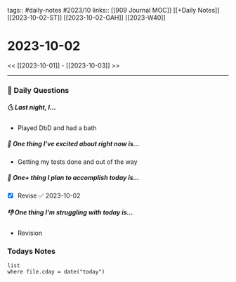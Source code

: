tags:: #daily-notes #2023/10 
links:: [[909 Journal MOC]] [[+Daily Notes]] [[2023-10-02-ST]] [[2023-10-02-GAH]] [[2023-W40]]
# 2023-10-02

<< [[2023-10-01]] - [[2023-10-03]] >>

---
### 📅 Daily Questions
##### 🌜 Last night, I...
- Played DbD and had a bath

##### 🙌 One thing I've excited about right now is...
- Getting my tests done and out of the way

##### 🚀 One+ thing I plan to accomplish today is...
- [x] Revise ✅ 2023-10-02

##### 👎 One thing I'm struggling with today is...
- Revision

### Todays Notes
```dataview
list 
where file.cday = date("today")
```